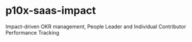 # p10x-saas-impact
Impact-driven OKR management, People Leader and Individual Contributor Performance Tracking
